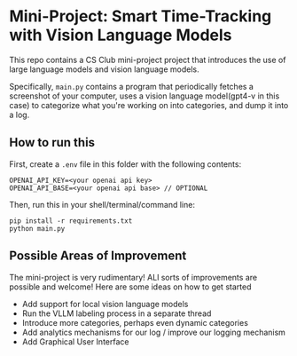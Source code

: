 # Mini-Project: Smart Time-Tracking with Vision Language Models

This repo contains a CS Club mini-project project that introduces the use of large language models and vision language models.

Specifically, `main.py` contains a program that periodically fetches a screenshot of your computer,
uses a vision language model(gpt4-v in this case) to categorize what you're working on into categories,
and dump it into a log. 

## How to run this

First, create a `.env` file in this folder with the following contents:
```
OPENAI_API_KEY=<your openai api key>
OPENAI_API_BASE=<your openai api base> // OPTIONAL
```

Then, run this in your shell/terminal/command line:
```shell
pip install -r requirements.txt
python main.py
```

## Possible Areas of Improvement
The mini-project is very rudimentary! ALl sorts of improvements are possible and welcome!
Here are some ideas on how to get started

- Add support for local vision language models
- Run the VLLM labeling process in a separate thread
- Introduce more categories, perhaps even dynamic categories
- Add analytics mechanisms for our log / improve our logging mechanism
- Add Graphical User Interface